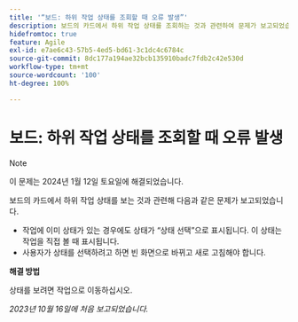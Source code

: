 ```yaml
---
title: '“보드: 하위 작업 상태를 조회할 때 오류 발생”'
description: 보드의 카드에서 하위 작업 상태를 조회하는 것과 관련하여 문제가 보고되었습니다.
hidefromtoc: true
feature: Agile
exl-id: e7ae6c43-57b5-4ed5-bd61-3c1dc4c6784c
source-git-commit: 8dc177a194ae32bcb135910badc7fdb2c42e530d
workflow-type: tm+mt
source-wordcount: '100'
ht-degree: 100%

---
```


# 보드: 하위 작업 상태를 조회할 때 오류 발생

>[!NOTE]
>
>이 문제는 2024년 1월 12일 토요일에 해결되었습니다.

보드의 카드에서 하위 작업 상태를 보는 것과 관련해 다음과 같은 문제가 보고되었습니다.

* 작업에 이미 상태가 있는 경우에도 상태가 “상태 선택”으로 표시됩니다. 이 상태는 작업을 직접 볼 때 표시됩니다.
* 사용자가 상태를 선택하려고 하면 빈 화면으로 바뀌고 새로 고침해야 합니다.

**해결 방법**

상태를 보려면 작업으로 이동하십시오.

_2023년 10월 16일에 처음 보고되었습니다._
